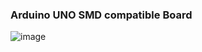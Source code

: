 ### Arduino UNO SMD compatible Board


![image](https://github.com/selldream2/My-Project/assets/27531428/8d51b021-10bc-41e1-b21f-330938a5a14e)
